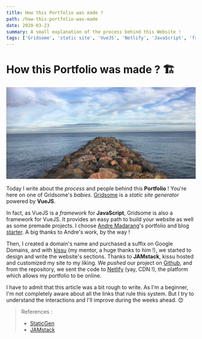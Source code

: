 ```yaml
---
title: How this Portfolio was made ?
path: /how-this-portfolio-was-made
date: 2020-03-23
summary: A small explanation of the process behind this Website !
tags: ['Gridsome', 'static site', 'VueJS', 'Netlify', 'JavaScript', 'framework', 'JAMstack']
---
```


# How this Portfolio was made ? 🏗

![Credits Spooky Umi](images/02_second_article_picture.jpg "Credits : Spooky Umi")

Today I write about the *process* and people behind this **Portfolio** ! You're here on one of Gridsome's *babies*. [Gridsome](https://gridsome.org) is a *static site generator* powered by **VueJS**.

In fact, as VueJS is a *framework* for **JavaScript**, Gridsome is also a framework for VueJS. It provides an easy path to build your website as well as some premade projects. I choose [Andre Madarang](https://github.com/drehimself)'s portfolio and blog [starter](https://gridsome-portfolio-starter.netlify.com/). A big thanks to Andre's work, by the way !

Then, I created a domain's name and purchased a suffix on Google Domains, and with [kissu](https://github.com/kissu) (my mentor, a huge thanks to him !), we started to design and write the website's sections. Thanks to **JAMstack**, kissu hosted and customized my site to my liking. We *pushed* our project on [Github](https://github.com/SpookyUmi/portfolio), and from the repository, we sent the code to [Netlify](https://www.netlify.com/) (yay, CDN !), the platform which allows my portfolio to be online.

I have to admit that this article was a bit rough to write. As I'm a beginner, I'm not completely aware about all the links that rule this system. But I try to understand the interactions and I'll improve during the weeks ahead. 😊

> References :
> - [StaticGen](https://www.staticgen.com/)
> - [JAMstack](https://jamstack.org/)
